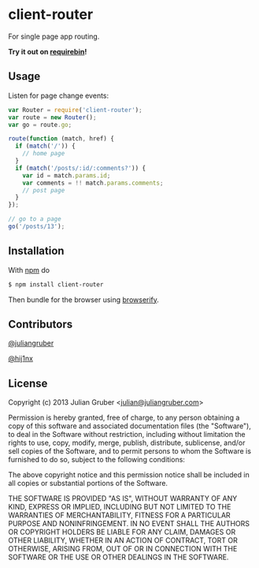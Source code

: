 
# client-router

For single page app routing.

**Try it out on [requirebin](http://requirebin.com/?gist=6188665)!**

## Usage

Listen for page change events:

```js
var Router = require('client-router');
var route = new Router();
var go = route.go;

route(function (match, href) {
  if (match('/')) {
    // home page
  }
  if (match('/posts/:id/:comments?')) {
    var id = match.params.id;
    var comments = !! match.params.comments;
    // post page
  }
});

// go to a page
go('/posts/13');
```

## Installation

With [npm](http://npmjs.org) do

```bash
$ npm install client-router
```

Then bundle for the browser using [browserify](https://github.com/substack/node-browserify).

## Contributors

[@juliangruber](https://github.com/juliangruber)

[@hij1nx](https://github.com/hij1nx)

## License

Copyright (c) 2013 Julian Gruber &lt;julian@juliangruber.com&gt;

Permission is hereby granted, free of charge, to any person obtaining a copy
of this software and associated documentation files (the "Software"), to deal
in the Software without restriction, including without limitation the rights
to use, copy, modify, merge, publish, distribute, sublicense, and/or sell
copies of the Software, and to permit persons to whom the Software is
furnished to do so, subject to the following conditions:

The above copyright notice and this permission notice shall be included in
all copies or substantial portions of the Software.

THE SOFTWARE IS PROVIDED "AS IS", WITHOUT WARRANTY OF ANY KIND, EXPRESS OR
IMPLIED, INCLUDING BUT NOT LIMITED TO THE WARRANTIES OF MERCHANTABILITY,
FITNESS FOR A PARTICULAR PURPOSE AND NONINFRINGEMENT. IN NO EVENT SHALL THE
AUTHORS OR COPYRIGHT HOLDERS BE LIABLE FOR ANY CLAIM, DAMAGES OR OTHER
LIABILITY, WHETHER IN AN ACTION OF CONTRACT, TORT OR OTHERWISE, ARISING FROM,
OUT OF OR IN CONNECTION WITH THE SOFTWARE OR THE USE OR OTHER DEALINGS IN
THE SOFTWARE.
